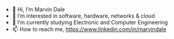 - 👋 Hi, I’m Marvin Dale
- 👀 I’m interested in software, hardware, networks & cloud
- 🌱 I’m currently studying Electronic and Computer Engineering
- 📫 How to reach me, https://www.linkedin.com/in/marvindale

<!---
MarvinDale/MarvinDale is a ✨ special ✨ repository because its `README.md` (this file) appears on your GitHub profile.
You can click the Preview link to take a look at your changes.
--->
